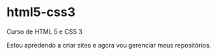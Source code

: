# html5-css3
 Curso de HTML 5 e CSS 3

Estou apredendo a criar sites e agora vou gerenciar meus repositórios.